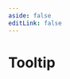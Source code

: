 ```yaml
---
aside: false
editLink: false
---
```


# Tooltip

<script setup>
import Chart from '../../components/sample/Chart.vue'
import { js, html, css } from '../../components/sample/tooltip/index.js'
</script>
<Chart :js="js" :html="html" :css="css" title="Tooltip"/>

<!--@include: @/components/sample/tooltip/index.md-->
